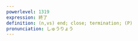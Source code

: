 ```yaml
---
powerlevel: 1319
expression: 終了
definition: (n,vs) end; close; termination; (P)
pronunciation: しゅうりょう
---
```

